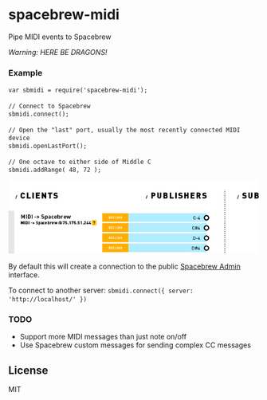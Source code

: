 # spacebrew-midi ##############################################################

Pipe MIDI events to Spacebrew

*Warning: HERE BE DRAGONS!*

### Example ###################################################################

    var sbmidi = require('spacebrew-midi');

    // Connect to Spacebrew
    sbmidi.connect();

    // Open the "last" port, usually the most recently connected MIDI device
    sbmidi.openLastPort();

    // One octave to either side of Middle C
    sbmidi.addRange( 48, 72 );

![Screenshot of Spacebrew Admin running example code](https://github.com/randallagordon/spacebrew-midi/raw/master/img/readme-example.png "Screenshot of Spacebrew Admin running example code")

By default this will create a connection to the public [Spacebrew
Admin](http://spacebrew.github.com/spacebrew/admin/admin.html?server=sandbox.spacebrew.cc)
interface.

To connect to another server: `sbmidi.connect({ server: 'http://localhost/' })`

### TODO ######################################################################

 * Support more MIDI messages than just note on/off
 * Use Spacebrew custom messages for sending complex CC messages

## License ####################################################################

MIT

